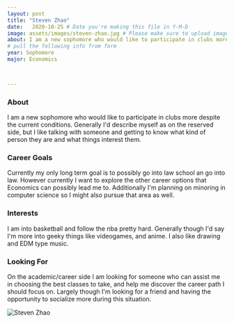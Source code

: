 ```yaml
---
layout: post
title: "Steven Zhao"
date:   2020-10-25 # Date you're making this file in Y-M-D
image: assets/images/steven-zhao.jpg # Please make sure to upload image in /assets/images/fname-lastname.ext format 
about: I am a new sophomore who would like to participate in clubs more despite the current conditions. Generally I'd describe myself as on the reserved side, but I like talking with someone and getting to know what kind of person they are and what things interest them.  # "Briefly describe yourself"
# pull the following info from form
year: Sophomore
major: Economics



---
```


### About

I am a new sophomore who would like to participate in clubs more despite the current conditions. Generally I'd describe myself as on the reserved side, but I like talking with someone and getting to know what kind of person they are and what things interest them. 

### Career Goals

Currently my only long term goal is to possibly go into law school an go into law. However currently I want to explore the other career options that Economics can possibly lead me to. Additionally I'm planning on minoring in computer science so I might also pursue that area as well.

### Interests

I am into basketball and follow the nba pretty hard. Generally though I'd say I'm more into geeky things like videogames, and anime. I also like drawing and EDM type music.

### Looking For

On the academic/career side I am looking for someone who can assist me in choosing the best classes to take, and help me discover the career path I should focus on. Largely though I'm looking for a friend and having the opportunity to socialize more during this situation.

<div class="text-center my-5">
    <img src="{{ "assets/images/steven-zhao.jpg" | absolute_url }}" alt="Steven Zhao" class="rounded post-img" />
</div>

